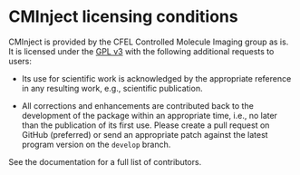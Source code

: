 # CMInject licensing conditions

CMInject is provided by the CFEL Controlled Molecule Imaging group as is. It is licensed under the
[GPL v3](./LICENSE-GPLv3.md) with the following additional requests to users:

* Its use for scientific work is acknowledged by the appropriate reference in any resulting work,
  e.g., scientific publication.

* All corrections and enhancements are contributed back to the development of the package within
  an appropriate time, i.e., no later than the publication of its first use. Please create a pull
  request on GitHub (preferred) or send an appropriate patch against the latest program version on
  the `develop` branch.

See the documentation for a full list of contributors.


<!-- Put Emacs local variables into HTML comment
Local Variables:
coding: utf-8
fill-column: 100
End:
-->
